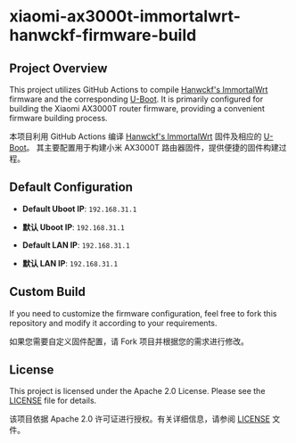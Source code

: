 # xiaomi-ax3000t-immortalwrt-hanwckf-firmware-build

## Project Overview  

This project utilizes GitHub Actions to compile [Hanwckf's ImmortalWrt](https://github.com/hanwckf/immortalwrt-mt798x) firmware and the corresponding [U-Boot](https://github.com/hanwckf/bl-mt798x). 
It is primarily configured for building the Xiaomi AX3000T router firmware, providing a convenient firmware building process.  

本项目利用 GitHub Actions 编译 [Hanwckf's ImmortalWrt](https://github.com/hanwckf/immortalwrt-mt798x) 固件及相应的 [U-Boot](https://github.com/hanwckf/bl-mt798x)。 
其主要配置用于构建小米 AX3000T 路由器固件，提供便捷的固件构建过程。

## Default Configuration  

- **Default Uboot IP**: `192.168.31.1`  

- **默认 Uboot IP**: `192.168.31.1`  

- **Default LAN IP**: `192.168.31.1`  

- **默认 LAN IP**: `192.168.31.1`  

## Custom Build  

If you need to customize the firmware configuration, feel free to fork this repository and modify it according to your requirements. 

如果您需要自定义固件配置，请 Fork 项目并根据您的需求进行修改。

## License  

This project is licensed under the Apache 2.0 License. Please see the [LICENSE](LICENSE) file for details.

该项目依据 Apache 2.0 许可证进行授权。有关详细信息，请参阅 [LICENSE](LICENSE) 文件。

